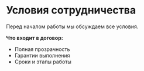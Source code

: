 # Условия сотрудничества  

Перед началом работы мы обсуждаем все условия.  

**Что входит в договор:**  
- Полная прозрачность  
- Гарантии выполнения  
- Сроки и этапы работы  